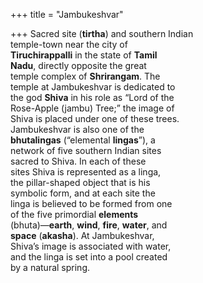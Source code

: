 +++
title = "Jambukeshvar"

+++
Sacred site (**tirtha**) and southern Indian  
temple-town near the city of  
**Tiruchirappalli** in the state of **Tamil**  
**Nadu**, directly opposite the great  
temple complex of **Shrirangam**. The  
temple at Jambukeshvar is dedicated to  
the god **Shiva** in his role as “Lord of the  
Rose-Apple (jambu) Tree;” the image of  
Shiva is placed under one of these trees.  
Jambukeshvar is also one of the  
**bhutalingas** (“elemental **lingas**”), a  
network of five southern Indian sites  
sacred to Shiva. In each of these  
sites Shiva is represented as a linga,  
the pillar-shaped object that is his  
symbolic form, and at each site the  
linga is believed to be formed from one  
of the five primordial **elements**  
(bhuta)—**earth**, **wind**, **fire**, **water**, and  
**space** (**akasha**). At Jambukeshvar,  
Shiva’s image is associated with water,  
and the linga is set into a pool created  
by a natural spring.
